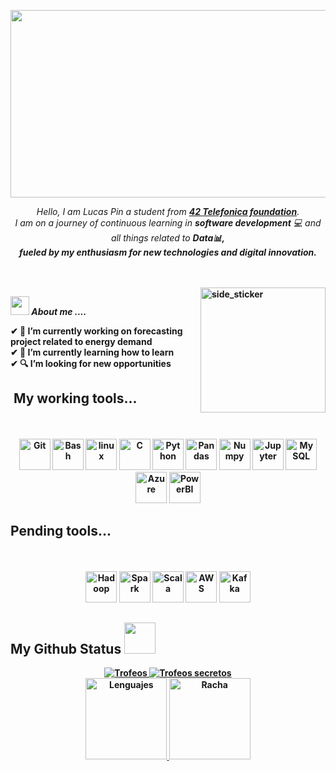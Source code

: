 
<div align="center">
 <p>
  <img src="https://www.edgeverve.com/wp-content/uploads/2018/12/AI-Artificial-Intelligence-hat-doesnt-sound-alright-460970-1.png" width = "1200" height="300"/>
 </p>
 <p>
  <em>
    Hello, I am Lucas Pin a student from <a href="https://42.fr/en/what-is-42/the-42-method/"> <b>42 Telefonica foundation</b></a>. <br>
    I am on a journey of continuous learning in <b>software development</b> 💻  and all things related to <b>Data📊,<br>fueled by my  <b>enthusiasm</b> for <b>new technologies</b> and <b>digital innovation</b>.
  </em> 
  <br>
 </p>
</div>
<div>
 <br>
 <br>
 <img align="right" width=200px height=200px alt="side_sticker" src="https://media.giphy.com/media/TEnXkcsHrP4YedChhA/giphy.gif" />

 <img src="https://media.giphy.com/media/iY8CRBdQXODJSCERIr/giphy.gif" width="30px">&nbsp;***About me ....***

 ✔ 🔭 I’m currently working on forecasting project related to energy demand<br> 
 ✔ 🌱 I’m currently learning how to learn<br> 
 ✔ 🔍 I’m looking for new opportunities<br>
</div> 

## &nbsp;My working tools...

<div align="center">
	<br>
	<br>
    <img height="50" title="Git" alt="Git" src="https://www.vectorlogo.zone/logos/git-scm/git-scm-ar21.svg" />
	<img height="50" title="Bash" alt="Bash" src="https://www.vectorlogo.zone/logos/gnu_bash/gnu_bash-ar21.svg" />
	<img height="50" title="linux" alt="linux" src="https://raw.githubusercontent.com/Thomas-George-T/Thomas-George-T/master/assets/linux-tux.svg"/>
	<img height="50" title="C" alt="C" src="https://upload.wikimedia.org/wikipedia/commons/thumb/1/18/C_Programming_Language.svg/926px-C_Programming_Language.svg.png"/>
	<img height="50" title="Python" alt="Python" src="https://www.vectorlogo.zone/logos/python/python-icon.svg"/>
	<img height="50" title="Pandas" alt="Pandas" src="https://upload.wikimedia.org/wikipedia/commons/thumb/e/ed/Pandas_logo.svg/768px-Pandas_logo.svg.png"/>
	<img height="50" title="Numpy" alt="Numpy" src="https://www.vectorlogo.zone/logos/numpy/numpy-ar21.svg"/>
	<img height="50" title="Jupyter" alt="Jupyter" src="https://www.vectorlogo.zone/logos/jupyter/jupyter-ar21.svg"/>
	<img height="50" itle="MySQL" alt="MySQL" src="https://www.vectorlogo.zone/logos/mysql/mysql-ar21.svg"/>
	<img height="50" title="Azure" alt="Azure" src="https://www.vectorlogo.zone/logos/microsoft_azure/microsoft_azure-icon.svg"/>
	<img height="50" title="PowerBI" alt="PowerBI" src="https://www.vectorlogo.zone/logos/microsoft_powerbi/microsoft_powerbi-icon.svg"/>
</div>

## Pending tools...

<div align="center">
	<br>
	<br>
	<img height="50" title="Hadoop" alt="Hadoop" src="https://raw.githubusercontent.com/Thomas-George-T/Thomas-George-T/master/assets/hadoop.svg"/>
	<img height="50" title="Spark" alt="Spark" src="https://raw.githubusercontent.com/Thomas-George-T/Thomas-George-T/master/assets/apache_spark.svg"/>
	<img height="50" title="Scala" alt="Scala" src="https://raw.githubusercontent.com/Thomas-George-T/Thomas-George-T/master/assets/scala.svg"/>
	<img height="50" title="AWS" alt="AWS" src="https://raw.githubusercontent.com/Thomas-George-T/Thomas-George-T/master/assets/aws.svg"/>
	<img height="50" title="Kafka" alt="Kafka" src="https://raw.githubusercontent.com/Thomas-George-T/Thomas-George-T/master/assets/kafka.svg"/>
</div>


## My Github Status <img src="https://media.giphy.com/media/iY8CRBdQXODJSCERIr/giphy.gif" width="50px">
<div align="center">
    <a href="https://github.com/Lucas-pin">
        <img src="https://github-trophies.vercel.app/?username=Lucas-pin&no-bg=true&no-frame=true&rank=SSS,SS,S,AAA,AA,A,B,C&file=2&column=3&margin-w=5&margin-h=5" alt="Trofeos" weight="200vw"/>
        <img src="https://github-trophies.vercel.app/?username=Lucas-pin&no-bg=true&no-frame=true&rank=SECRET&file=2&column=2&margin-w=5&margin-h=5" alt="Trofeos secretos" weight="200vw"/>
        <br>
        <img src="https://github-readme-stats.vercel.app/api/top-langs/?username=Lucas-pin&theme=transparent&title_color=00000000&bg_color=00000000&hide_border=true&layout=compact&langs_count=6" height="130em" weight="100vw" alt="Lenguajes"/>
        <img src="https://github-readme-streak-stats.herokuapp.com/?user=Lucas-pin&theme=transparent&hide_border=true&stroke=00000000&date_format=j%20M%5B%20Y%5D&mode=weekly&locale=es" height="130em" weight="100vw" alt="Racha"/>
    </a>
</div>

<!--END_SECTION:activity-->

<!--
**Lucas-pin/Lucas-pin** is a ✨ _special_ ✨ repository because its `README.md` (this file) appears on your GitHub profile.

Here are some ideas to get you started:

- 🔭 I’m currently working on ...
- 🌱 I’m currently learning ...
- 👯 I’m looking to collaborate on ...
- 🤔 I’m looking for help with ...
- 💬 Ask me about ...
- 📫 How to reach me: ...
- 😄 Pronouns: ...
- ⚡ Fun fact: ...
-->

<!--
**Lucas-pin/Lucas-pin** is a ✨ _special_ ✨ repository because its `README.md` (this file) appears on your GitHub profile.

Here are some ideas to get you started:

- 🔭 I’m currently working on ...
- 🌱 I’m currently learning ...
- 👯 I’m looking to collaborate on ...
- 🤔 I’m looking for help with ...
- 💬 Ask me about ...
- 📫 How to reach me: ...
- 😄 Pronouns: ...
- ⚡ Fun fact: ...
-->
